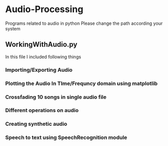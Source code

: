 # Audio-Processing
Programs related to audio in python
Please change the path according your system

## WorkingWithAudio.py

In this file I included following things
### Importing/Exporting Audio
### Plotting the Audio In TIme/Frequncy domain using matplotlib
### Crossfading 10 songs in single audio file
### Different operations on audio
### Creating synthetic audio
### Speech to text using SpeechRecognition module
